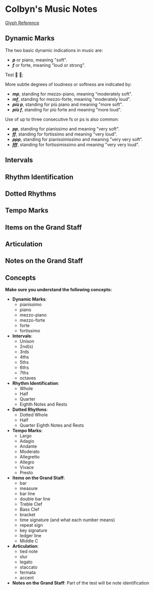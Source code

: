 # Colbyn's Music Notes

[Glyph Reference](reference)

## Dynamic Marks

The two basic dynamic indications in music are:

- **_p_** or piano, meaning "soft".
- **_f_** or forte, meaning "loud or strong".


Test <span music>&#xE522;</span> <span music>&#xE520;</span>;

More subtle degrees of loudness or softness are indicated by:

- **_mp_**, standing for mezzo-piano, meaning "moderately soft".
- **_mf_**, standing for mezzo-forte, meaning "moderately loud".
- **_più p_**, standing for più piano and meaning "more soft".
- **_più f_**, standing for più forte and meaning "more loud".

Use of up to three consecutive fs or ps is also common:

- **_pp_**, standing for pianissimo and meaning "very soft".
- **_ff_**, standing for fortissimo and meaning "very loud".
- **_ppp_**, standing for pianissimissimo and meaning "very very soft".
- **_fff_**, standing for fortissimissimo and meaning "very very loud".


## Intervals
## Rhythm Identification
## Dotted Rhythms
## Tempo Marks
## Items on the Grand Staff
## Articulation
## Notes on the Grand Staff


## Concepts

**Make sure you understand the following concepts:**

- **Dynamic Marks**:
    * pianissimo
    * piano
    * mezzo-piano
    * mezzo-forte
    * forte
    * fortissimo
- **Intervals**:
    * Unison
    * 2nd(s)
    * 3rds
    * 4ths
    * 5ths
    * 6ths
    * 7ths
    * octaves
- **Rhythm Identification**:
    * Whole
    * Half
    * Quarter
    * Eighth Notes and Rests
- **Dotted Rhythms**:
    * Dotted Whole
    * Half
    * Quarter Eighth Notes and Rests
- **Tempo Marks**:
    * Largo
    * Adagio
    * Andante
    * Moderato
    * Allegretto
    * Allegro
    * Vivace
    * Presto
- **Items on the Grand Staff**:
    * bar
    * measure
    * bar line
    * double bar line
    * Treble Clef
    * Bass Clef
    * bracket
    * time signature (and what each number means)
    * repeat sign
    * key signature
    * ledger line
    * Middle C
- **Articulation**:
    * tied note
    * slur
    * legato
    * staccato
    * fermata
    * accent
- **Notes on the Grand Staff**: Part of the test will be note identification
